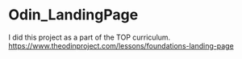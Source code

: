 # Odin_LandingPage
I did this project as a part of the TOP curriculum.
https://www.theodinproject.com/lessons/foundations-landing-page